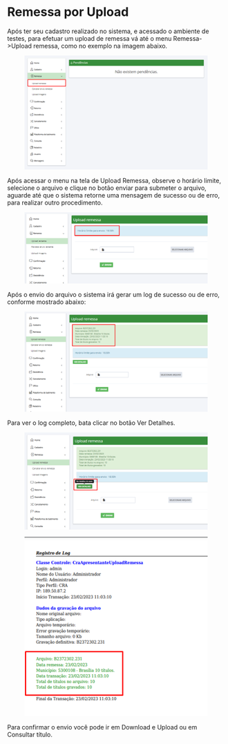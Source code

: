 # Remessa por Upload

Após ter seu cadastro realizado no sistema, e acessado o ambiente de testes, para efetuar um upload de remessa vá até o menu Remessa->Upload remessa, como no exemplo na imagem abaixo.

<figure><img src="../../.gitbook/assets/image (34).png" alt=""><figcaption></figcaption></figure>

Após acessar o menu na tela de Upload Remessa, observe o horário limite, selecione o arquivo e clique no botão enviar para submeter o arquivo, aguarde até que o sistema retorne uma mensagem de sucesso ou de erro, para realizar outro procedimento.

<figure><img src="../../.gitbook/assets/image (32).png" alt=""><figcaption></figcaption></figure>

Após o envio do arquivo o sistema irá gerar um log de sucesso ou de erro, conforme mostrado abaixo:

<figure><img src="../../.gitbook/assets/image (47).png" alt=""><figcaption></figcaption></figure>

Para ver o log completo, bata clicar no botão Ver Detalhes.

<figure><img src="../../.gitbook/assets/image (3) (3).png" alt=""><figcaption></figcaption></figure>

<figure><img src="../../.gitbook/assets/image (30).png" alt=""><figcaption></figcaption></figure>

&#x20;Para confirmar o envio você pode ir em Download e Upload ou em Consultar título.
